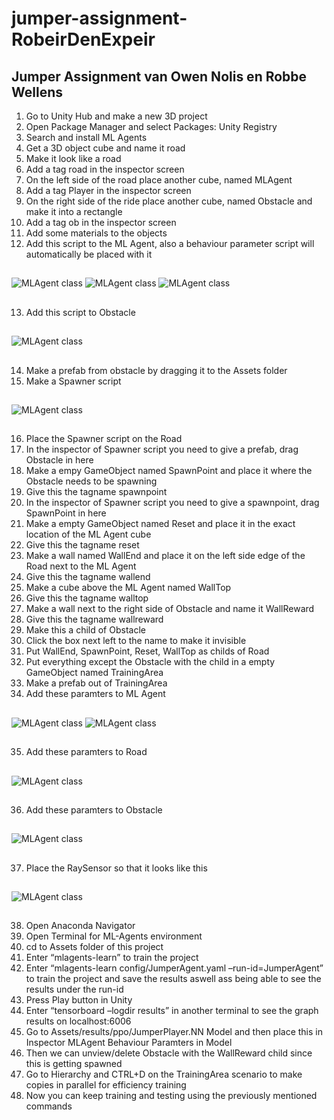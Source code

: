 # jumper-assignment-RobeirDenExpeir

## Jumper Assignment van Owen Nolis en Robbe Wellens


1.	Go to Unity Hub and make a new 3D project
2.	Open Package Manager and select Packages: Unity Registry
3.	Search and install ML Agents
4.	Get a 3D object cube and name it road
5.	Make it look like a road
6.	Add a tag road in the inspector screen
7.	 On the left side of the road place another cube, named MLAgent
8.	Add a tag Player in the inspector screen
9.	On the right side of the ride place another cube, named Obstacle and make it into a rectangle
10.	Add a tag ob in the inspector screen
11.	Add some materials to the objects
12.	Add this script to the ML Agent, also a behaviour parameter script will automatically be placed with it
##
![MLAgent class](/Tutorial_Images/Afbeelding1.png)
![MLAgent class](/Tutorial_Images/Afbeelding2.png)
![MLAgent class](/Tutorial_Images/Afbeelding3.png)
##
13.	Add this script to Obstacle
##
![MLAgent class](Tutorial_Images/Afbeelding4.png)
##
14.	Make a prefab from obstacle by dragging it to the Assets folder
15.	Make a Spawner script
##
![MLAgent class](Tutorial_Images/Afbeelding5.png)
##
16.	Place the Spawner script on the Road
17.	In the inspector of Spawner script you need to give a prefab, drag Obstacle in here
18.	Make a empy GameObject named SpawnPoint and place it where the Obstacle needs to be spawning
19.	Give this the tagname spawnpoint
20.	In the inspector of Spawner script you need to give a spawnpoint, drag SpawnPoint in here
21.	Make a empty GameObject named Reset and place it in the exact location of the ML Agent cube
22.	Give this the tagname reset
23.	Make a wall named WallEnd and place it on the left side edge of the Road next to the ML Agent
24.	Give this the tagname wallend
25.	Make a cube above the ML Agent named WallTop
26.	Give this the tagname walltop
27.	Make a wall next to the right side of Obstacle and name it WallReward
28.	Give this the tagname wallreward
29.	Make this a child of Obstacle
30.	Click the box next left to the name to make it invisible
31.	Put WallEnd, SpawnPoint, Reset, WallTop as childs of Road
32.	Put everything except the Obstacle with the child in a empty GameObject named TrainingArea
33.	Make a prefab out of TrainingArea
34.	Add these paramters to ML Agent
##
![MLAgent class](Tutorial_Images/Afbeelding6.png)
![MLAgent class](Tutorial_Images/Afbeelding7.png)
##
35.	Add these paramters to Road
##
![MLAgent class](Tutorial_Images/Afbeelding8.png)
##
36.	Add these paramters to Obstacle
##
![MLAgent class](Tutorial_Images/Afbeelding9.png)
##
37.	Place the RaySensor so that it looks like this
##
![MLAgent class](Tutorial_Images/Afbeelding10.png)
##
38.	Open Anaconda Navigator
39.	Open Terminal for ML-Agents environment
40.	cd to Assets folder of this project
41.	Enter “mlagents-learn” to train the project
42.	Enter “mlagents-learn config/JumperAgent.yaml –run-id=JumperAgent” to train the project and save the results aswell ass being able to see the results under the run-id
43.	Press Play button in Unity
44.	Enter “tensorboard –logdir results” in another terminal to see the graph results on localhost:6006
45.	Go to Assets/results/ppo/JumperPlayer.NN Model and then place this in Inspector MLAgent  Behaviour Paramters in Model
46.	Then we can unview/delete Obstacle with the WallReward child since this is getting spawned
47.	Go to Hierarchy and CTRL+D on the TrainingArea scenario to make copies in parallel for efficiency training
48.	Now you can keep training and testing using the previously mentioned commands

